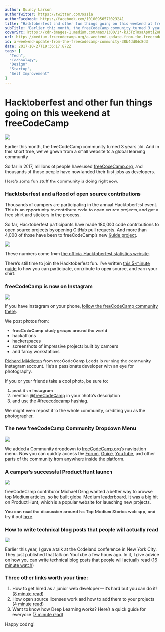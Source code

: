 ```yaml
---
author: Quincy Larson
authorTwitter: https://twitter.com/ossia
authorFacebook: https://facebook.com/10100956570023241
title: "Hacktoberfest and other fun things going on this weekend at freeCodeCamp"
subTitle: "Earlier this month, the freeCodeCamp community turned 3 years old. And in this short time, we’ve grown from a small website to a global l..."
coverSrc: https://cdn-images-1.medium.com/max/1600/1*-kJ3TzTmsaApOtiZoKH-pA.jpeg
url: https://medium.freecodecamp.org/a-weekend-update-from-the-freecodecamp-community-38b4dd0dc8d3
id: a-weekend-update-from-the-freecodecamp-community-38b4dd0dc8d3
date: 2017-10-27T19:36:17.872Z
tags: [
  "Tech",
  "Technology",
  "Design",
  "Startup",
  "Self Improvement"
]
---
```

# Hacktoberfest and other fun things going on this weekend at freeCodeCamp



![](https://cdn-images-1.medium.com/max/1600/1*-kJ3TzTmsaApOtiZoKH-pA.jpeg)



Earlier this month, the freeCodeCamp community turned 3 years old. And in this short time, we’ve grown from a small website to a global learning community.

So far in 2017, millions of people have used [freeCodeCamp.org](https://fcc.im/2yWAUeL), and thousands of those people have now landed their first jobs as developers.

Here’s some fun stuff the community is doing right now.

### Hacktoberfest and a flood of open source contributions

Thousands of campers are participating in the annual Hacktoberfest event. This is an opportunity to contribute code to open source projects, and get a free shirt and stickers in the process.

So far, Hacktoberfest participants have made 180,000 code contributions to open source projects by opening GitHub pull requests. And more than 4,000 of those have been to freeCodeCamp’s new [Guide project](https://fcc.im/2yPFRUg).



![](https://cdn-images-1.medium.com/max/1600/1*ufhnqc2HstOYQC31KCDyRg.png)

These numbers come from [the official Hacktoberfest statistics website](https://hacktoberfest.digitalocean.com/stats).



There’s still time to join the Hacktoberfest fun. I’ve written [this 5-minute guide](https://fcc.im/2hZSuEz) to how you can participate, contribute to open source, and earn your shirt.

### freeCodeCamp is now on Instagram



![](https://cdn-images-1.medium.com/max/1600/1*Xu_n9RWUaRY4Nxux2FvELQ.png)



If you have Instagram on your phone, [follow the freeCodeCamp community there](https://fcc.im/2heLvrz).

We post photos from:

*   freeCodeCamp study groups around the world
*   hackathons
*   hackerspaces
*   screenshots of impressive projects built by campers
*   and fancy workstations

[Richard Middleton](https://fcc.im/2zaNTu1) from freeCodeCamp Leeds is running the community Instagram account. He’s a passionate developer with an eye for photography.

If you or your friends take a cool photo, be sure to:

1.  post it on Instagram
2.  mention [@freeCodeCamp](https://www.instagram.com/freecodecamp/) in your photo’s description
3.  and use the [#freecodecamp](https://fcc.im/2y8Ysxw) hashtag.

We might even repost it to the whole community, crediting you as the photographer.

### The new freeCodeCamp Community Dropdown Menu



![](https://cdn-images-1.medium.com/max/1600/1*ilQKBgKLyHjIBwOAjSEhcw.png)



We added a Community dropdown to [freeCodeCamp.org](https://www.freecodecamp.org)’s navigation menu. Now you can quickly access the [Forum](https://forum.freecodecamp.org), [Guide](https://guide.freecodecamp.org), [YouTube](https://youtube.com/freecodecamp), and other parts of the community from anywhere inside the platform.

### A camper’s successful Product Hunt launch



![](https://cdn-images-1.medium.com/max/1600/1*UVyDtbHUfLpXNL7A5OvdsA.png)



freeCodeCamp contributor Michael Deng wanted a better way to browse top Medium articles, so he built global Medium leaderboard. It was a big hit on Product Hunt, which is a popular website for launching new projects.

You can read the discussion around his Top Medium Stories web app, and try it out [here](https://fcc.im/2i8w97M).

### How to write technical blog posts that people will actually read



![](https://cdn-images-1.medium.com/max/1600/1*bOxg2s9XMPlZcnBJqgF2hg.jpeg)



Earlier this year, I gave a talk at the Codeland conference in New York City. They just published that talk on YouTube a few hours ago. In it, I give advice on how you can write technical blog posts that people will actually read ([16 minute watch](https://www.youtube.com/watch?v=GRE9TJTqXAo))

### Three other links worth your time:

1.  How to get hired as a junior web developer — it’s hard but you can do it! ([8 minute read](https://fcc.im/2yOd9Wr))
2.  How open source licenses work and how to add them to your projects ([4 minute read](https://fcc.im/2gHaK5c))
3.  Want to know how Deep Learning works? Here’s a quick guide for everyone ([7 minute read](https://fcc.im/2yOv1hj))

Happy coding!








